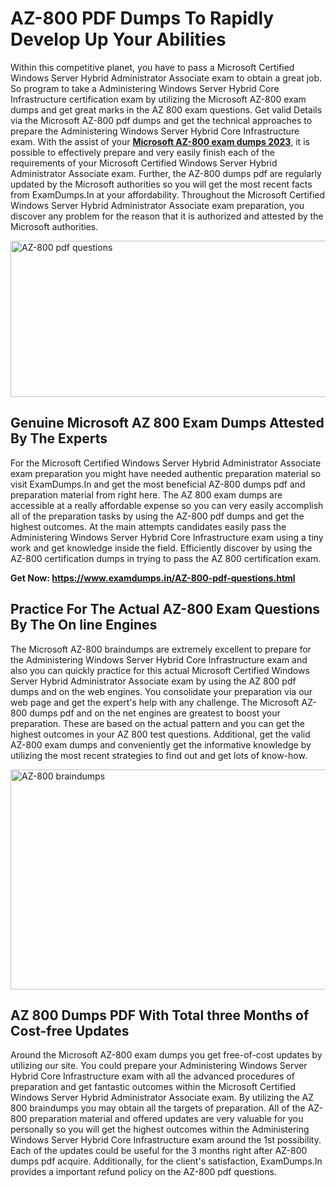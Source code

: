 <h1><strong>AZ-800 PDF Dumps To Rapidly Develop Up Your Abilities</strong></h1>
<p>Within this competitive planet, you have to pass a Microsoft Certified Windows Server Hybrid Administrator Associate exam to obtain a great job. So program to take a Administering Windows Server Hybrid Core Infrastructure certification exam by utilizing the Microsoft AZ-800 exam dumps and get great marks in the AZ 800 exam questions. Get valid Details via the Microsoft AZ-800 pdf dumps and get the technical approaches to prepare the Administering Windows Server Hybrid Core Infrastructure exam. With the assist of your <strong><a href="https://www.examdumps.in/AZ-800-pdf-questions.html">Microsoft AZ-800 exam dumps 2023</a></strong>, it is possible to effectively prepare and very easily finish each of the requirements of your Microsoft Certified Windows Server Hybrid Administrator Associate exam. Further, the AZ-800 dumps pdf are regularly updated by the Microsoft authorities so you will get the most recent facts from ExamDumps.In at your affordability. Throughout the Microsoft Certified Windows Server Hybrid Administrator Associate exam preparation, you discover any problem for the reason that it is authorized and attested by the Microsoft authorities.</p>
<p><img src="https://i.ibb.co/zxJwW90/Copy-of-Online-Classes-Twitter-header-post-Made-with-Poster-My-Wall-1.png" alt="AZ-800 pdf questions" width="750" height="250" /></p>
<h2><strong>Genuine Microsoft AZ 800 Exam Dumps Attested By The Experts</strong></h2>
<p>For the Microsoft Certified Windows Server Hybrid Administrator Associate exam preparation you might have needed authentic preparation material so visit ExamDumps.In and get the most beneficial AZ-800 dumps pdf and preparation material from right here. The AZ 800 exam dumps are accessible at a really affordable expense so you can very easily accomplish all of the preparation tasks by using the AZ-800 pdf dumps and get the highest outcomes. At the main attempts candidates easily pass the Administering Windows Server Hybrid Core Infrastructure exam using a tiny work and get knowledge inside the field. Efficiently discover by using the AZ-800 certification dumps in trying to pass the AZ 800 certification exam.</p>
<p><strong>Get Now:&nbsp;<a href="https://www.examdumps.in/AZ-800-pdf-questions.html">https://www.examdumps.in/AZ-800-pdf-questions.html</a></strong></p>
<h2><strong>Practice For The Actual AZ-800 Exam Questions By The On line Engines</strong></h2>
<p>The Microsoft AZ-800 braindumps are extremely excellent to prepare for the Administering Windows Server Hybrid Core Infrastructure exam and also you can quickly practice for this actual Microsoft Certified Windows Server Hybrid Administrator Associate exam by using the AZ 800 pdf dumps and on the web engines. You consolidate your preparation via our web page and get the expert's help with any challenge. The Microsoft AZ-800 dumps pdf and on the net engines are greatest to boost your preparation. These are based on the actual pattern and you can get the highest outcomes in your AZ 800 test questions. Additional, get the valid AZ-800 exam dumps and conveniently get the informative knowledge by utilizing the most recent strategies to find out and get lots of know-how.</p>
<p><a href="https://www.examdumps.in/AZ-800-pdf-questions.html"><img src="https://i.ibb.co/QkNtdwY/Copy-of-Zoom-Online-Classes-Facebook-Share-Po-Made-with-Poster-My-Wall-1.jpg" alt="AZ-800 braindumps" width="670" height="352" /></a></p>
<h2><strong>AZ 800 Dumps PDF With Total three Months of Cost-free Updates</strong></h2>
<p>Around the Microsoft AZ-800 exam dumps you get free-of-cost updates by utilizing our site. You could prepare your Administering Windows Server Hybrid Core Infrastructure exam with all the advanced procedures of preparation and get fantastic outcomes within the Microsoft Certified Windows Server Hybrid Administrator Associate exam. By utilizing the AZ 800 braindumps you may obtain all the targets of preparation. All of the AZ-800 preparation material and offered updates are very valuable for you personally so you will get the highest outcomes within the Administering Windows Server Hybrid Core Infrastructure exam around the 1st possibility. Each of the updates could be useful for the 3 months right after AZ-800 dumps pdf acquire. Additionally, for the client's satisfaction, ExamDumps.In provides a important refund policy on the AZ-800 pdf questions.</p>
